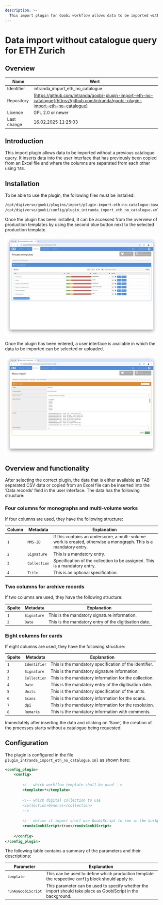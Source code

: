 ```yaml
---
description: >-
  This import plugin for Goobi workflow allows data to be imported without a catalogue query, as is required for ETH Zurich, especially for multi-volume works.
---
```


# Data import without catalogue query for ETH Zurich

## Overview

Name                     | Wert
-------------------------|-----------
Identifier               | intranda_import_eth_no_catalogue
Repository               | [https://github.com/intranda/goobi-plugin-import-eth-no-catalogue](https://github.com/intranda/goobi-plugin-import-eth-no-catalogue)
Licence              | GPL 2.0 or newer 
Last change    | 16.02.2025 11:25:03


## Introduction
This import plugin allows data to be imported without a previous catalogue query. It inserts data into the user interface that has previously been copied from an Excel file and where the columns are separated from each other using `TAB`.

## Installation
To be able to use the plugin, the following files must be installed:

```bash
/opt/digiverso/goobi/plugins/import/plugin-import-eth-no-catalogue-base.jar
/opt/digiverso/goobi/config/plugin_intranda_import_eth_no_catalogue.xml
```

Once the plugin has been installed, it can be accessed from the overview of production templates by using the second blue button next to the selected production template.

![Production template with additional blue button for mass import](images/goobi-plugin-import-eth-no-catalogue_screen1_en.png)

Once the plugin has been entered, a user interface is available in which the data to be imported can be selected or uploaded.

![User interface of the import plugin](images/goobi-plugin-import-eth-no-catalogue_screen2_en.png)


## Overview and functionality
After selecting the correct plugin, the data that is either available as TAB-separated CSV data or copied from an Excel file can be inserted into the ‘Data records’ field in the user interface. The data has the following structure:

### Four columns for monographs and multi-volume works
If four columns are used, they have the following structure:

Column    | Metadata       | Explanation
----------|-----------------|-------------------------
`1`       | `MMS-ID`        | If this contains an underscore, a multi-volume work is created, otherwise a monograph. This is a mandatory entry.
`2`       | `Signature`      | This is a mandatory entry.
`3`       | `Collection`    | Specification of the collection to be assigned. This is a mandatory entry.
`4`       | `Title`         | This is an optional specification.


### Two columns for archive records
If two columns are used, they have the following structure:

Spalte    | Metadata       | Explanation
----------|-----------------|-------------------------
`1`       | `Signature`      | This is the mandatory signature information.
`2`       | `Date`         | This is the mandatory entry of the digitisation date.


### Eight columns for cards
If eight columns are used, they have the following structure:

Spalte    | Metadata       | Explanation
----------|-----------------|-------------------------
`1`       | `Identifier`    | This is the mandatory specification of the identifier.
`2`       | `Signature`      | This is the mandatory signature information.
`3`       | `Collection`      | This is the mandatory information for the collection.
`4`       | `Date`         | This is the mandatory entry of the digitisation date.
`5`       | `Units`     | This is the mandatory specification of the units.
`6`       | `Scans`         | This is the mandatory information for the scans.
`7`       | `dpi`           | This is the mandatory information for the resolution.
`8`       | `Remarks`   | This is the mandatory information with comments.


Immediately after inserting the data and clicking on ‘Save’, the creation of the processes starts without a catalogue being requested.


## Configuration
The plugin is configured in the file `plugin_intranda_import_eth_no_catalogue.xml` as shown here:

```xml
<config_plugin>
	<config>

		<!-- which workflow template shall be used -->
		<template>*</template>

		<!-- which digital collection to use 
		<collection>General</collection> 
		-->

		<!-- define if import shall use GoobiScript to run in the background -->
		<runAsGoobiScript>true</runAsGoobiScript>

	</config>
</config_plugin>

```

The following table contains a summary of the parameters and their descriptions:

Parameter               | Explanation
------------------------|------------------------------------
`template`              | This can be used to define which production template the respective `config` block should apply to. 
`runAsGoobiScript`      | This parameter can be used to specify whether the import should take place as GoobiScript in the background.
